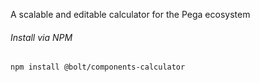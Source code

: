 A scalable and editable calculator for the Pega ecosystem

###### Install via NPM

```
npm install @bolt/components-calculator
```

